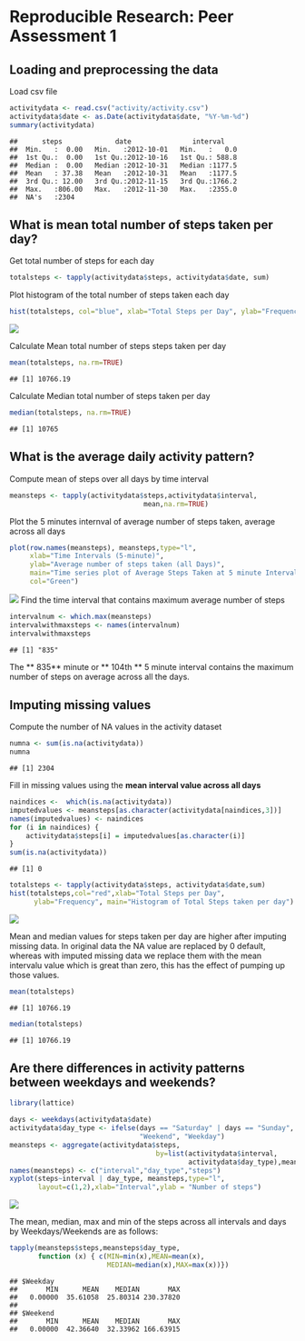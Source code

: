 # Reproducible Research: Peer Assessment 1


## Loading and preprocessing the data
Load csv file   

```r
activitydata <- read.csv("activity/activity.csv")
activitydata$date <- as.Date(activitydata$date, "%Y-%m-%d")
summary(activitydata)
```

```
##      steps             date               interval     
##  Min.   :  0.00   Min.   :2012-10-01   Min.   :   0.0  
##  1st Qu.:  0.00   1st Qu.:2012-10-16   1st Qu.: 588.8  
##  Median :  0.00   Median :2012-10-31   Median :1177.5  
##  Mean   : 37.38   Mean   :2012-10-31   Mean   :1177.5  
##  3rd Qu.: 12.00   3rd Qu.:2012-11-15   3rd Qu.:1766.2  
##  Max.   :806.00   Max.   :2012-11-30   Max.   :2355.0  
##  NA's   :2304
```


## What is mean total number of steps taken per day?
Get total number of steps for each day

```r
totalsteps <- tapply(activitydata$steps, activitydata$date, sum)
```

Plot histogram of the total number of steps taken each day

```r
hist(totalsteps, col="blue", xlab="Total Steps per Day", ylab="Frequency", main="Histogram of Total Steps taken per day")
```

![](PA1_template_files/figure-html/unnamed-chunk-3-1.png) 

Calculate Mean total number of steps steps taken per day

```r
mean(totalsteps, na.rm=TRUE)
```

```
## [1] 10766.19
```

Calculate Median total number of steps taken per day

```r
median(totalsteps, na.rm=TRUE)
```

```
## [1] 10765
```


## What is the average daily activity pattern?

Compute mean of steps over all days by time interval

```r
meansteps <- tapply(activitydata$steps,activitydata$interval,
                                 mean,na.rm=TRUE)
```
Plot the 5 minutes internval of average number of steps taken, average across all days

```r
plot(row.names(meansteps), meansteps,type="l",
     xlab="Time Intervals (5-minute)", 
     ylab="Average number of steps taken (all Days)", 
     main="Time series plot of Average Steps Taken at 5 minute Intervals",
     col="Green")
```

![](PA1_template_files/figure-html/unnamed-chunk-7-1.png) 
Find the time interval that contains maximum average number of steps 

```r
intervalnum <- which.max(meansteps)
intervalwithmaxsteps <- names(intervalnum)
intervalwithmaxsteps
```

```
## [1] "835"
```

The ** 835** minute  or ** 104th ** 5 minute interval contains the maximum number of steps on average across all the days. 


## Imputing missing values

Compute the number of NA values in the activity dataset

```r
numna <- sum(is.na(activitydata))
numna 
```

```
## [1] 2304
```

Fill in missing values using the **mean interval value across all days**

```r
naindices <-  which(is.na(activitydata))
imputedvalues <- meansteps[as.character(activitydata[naindices,3])]
names(imputedvalues) <- naindices
for (i in naindices) {
    activitydata$steps[i] = imputedvalues[as.character(i)]
}
sum(is.na(activitydata)) 
```

```
## [1] 0
```

```r
totalsteps <- tapply(activitydata$steps, activitydata$date,sum)
hist(totalsteps,col="red",xlab="Total Steps per Day", 
      ylab="Frequency", main="Histogram of Total Steps taken per day")
```

![](PA1_template_files/figure-html/unnamed-chunk-10-1.png) 

Mean and median values for steps taken per day are higher after imputing missing data. In original data the NA value are replaced by 0 default, whereas with imputed missing data we replace them with the mean intervalu value which is great than zero, this has the effect of pumping up those values. 


```r
mean(totalsteps)
```

```
## [1] 10766.19
```

```r
median(totalsteps)
```

```
## [1] 10766.19
```


## Are there differences in activity patterns between weekdays and weekends?


```r
library(lattice)

days <- weekdays(activitydata$date)
activitydata$day_type <- ifelse(days == "Saturday" | days == "Sunday", 
                                "Weekend", "Weekday")
meansteps <- aggregate(activitydata$steps,
                                    by=list(activitydata$interval,
                                            activitydata$day_type),mean)
names(meansteps) <- c("interval","day_type","steps")
xyplot(steps~interval | day_type, meansteps,type="l",
       layout=c(1,2),xlab="Interval",ylab = "Number of steps")
```

![](PA1_template_files/figure-html/unnamed-chunk-12-1.png) 

The mean, median, max and min of the steps across all intervals and days by Weekdays/Weekends are as follows:

```r
tapply(meansteps$steps,meansteps$day_type,
       function (x) { c(MIN=min(x),MEAN=mean(x),
                        MEDIAN=median(x),MAX=max(x))})
```

```
## $Weekday
##       MIN      MEAN    MEDIAN       MAX 
##   0.00000  35.61058  25.80314 230.37820 
## 
## $Weekend
##       MIN      MEAN    MEDIAN       MAX 
##   0.00000  42.36640  32.33962 166.63915
```
